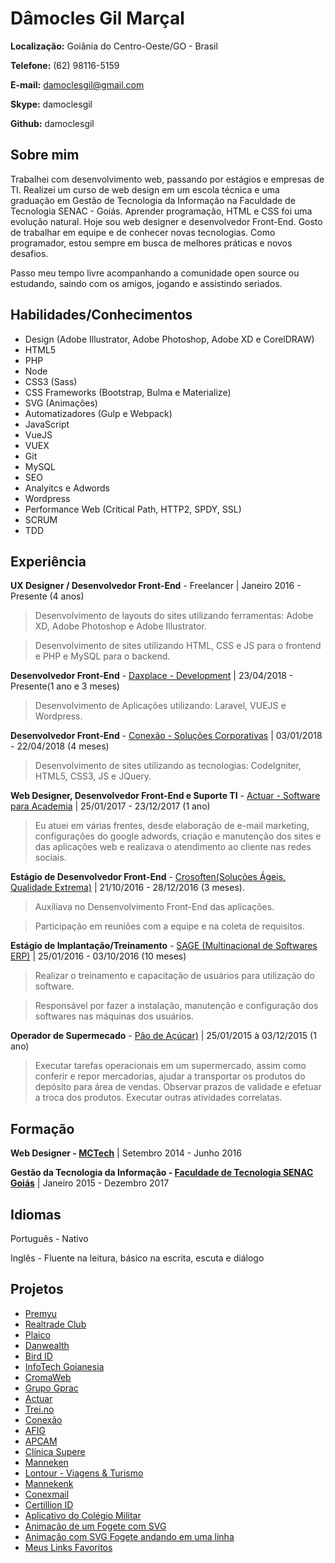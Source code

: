 # Dâmocles Gil Marçal

**Localização:** Goiânia do Centro-Oeste/GO - Brasil

**Telefone:** (62) 98116-5159

**E-mail:** damoclesgil@gmail.com

**Skype:** damoclesgil

**Github:** damoclesgil

## Sobre mim

Trabalhei com  desenvolvimento web, passando por estágios e empresas de TI. Realizei um curso de web design em um escola técnica e uma graduação em Gestão de Tecnologia da Informação na Faculdade de Tecnologia SENAC - Goiás. Aprender programação, HTML e CSS foi uma evolução natural. Hoje sou web designer e desenvolvedor Front-End. Gosto de trabalhar em equipe e de conhecer novas tecnologias. Como programador, estou sempre em busca de melhores práticas e novos desafios.

Passo meu tempo livre acompanhando a comunidade open source ou estudando, saindo com os amigos, jogando e assistindo seriados.

## Habilidades/Conhecimentos

- Design (Adobe Illustrator, Adobe Photoshop, Adobe XD e CorelDRAW)
- HTML5
- PHP
- Node
- CSS3 (Sass)
- CSS Frameworks (Bootstrap, Bulma e Materialize)
- SVG (Animações)
- Automatizadores (Gulp e Webpack)
- JavaScript
- VueJS
- VUEX
- Git
- MySQL
- SEO
- Analyitcs e Adwords
- Wordpress
- Performance Web (Critical Path, HTTP2, SPDY, SSL)
- SCRUM
- TDD

## Experiência

**UX Designer / Desenvolvedor Front-End** - Freelancer | Janeiro 2016 - Presente (4 anos)

> Desenvolvimento de layouts do sites utilizando ferramentas: Adobe XD, Adobe Photoshop e Adobe Illustrator.

> Desenvolvimento de sites utilizando HTML, CSS e JS para o frontend e PHP e MySQL para o backend.

**Desenvolvedor Front-End** - [Daxplace - Development](https://daxplace.com/) | 23/04/2018 - Presente(1 ano e 3 meses)

> Desenvolvimento de Aplicações utilizando: Laravel, VUEJS e Wordpress.

**Desenvolvedor Front-End** - [Conexão - Soluções Corporativas](http://conexaoproweb.com.br/site/) | 03/01/2018 - 22/04/2018 (4 meses)

> Desenvolvimento de sites utilizando as tecnologias: CodeIgniter, HTML5, CSS3, JS e JQuery.

**Web Designer, Desenvolvedor Front-End e Suporte TI** - [Actuar - Software para Academia](https://actuar.com) | 25/01/2017 - 23/12/2017 (1 ano)

> Eu atuei em várias frentes, desde elaboração de e-mail marketing, configurações do google adwords, criação e manutenção dos sites e das aplicações web e realizava o atendimento ao cliente nas redes sociais.

**Estágio de Desenvolvedor Front-End** - [Crosoften(Soluções Ágeis, Qualidade Extrema)](https://crosoften.com/) | 21/10/2016 - 28/12/2016 (3 meses).

> Auxiliava no Densenvolvimento Front-End das aplicações.

> Participação em reuniões com a equipe e na coleta de requisitos.

**Estágio de Implantação/Treinamento** - [SAGE (Multinacional de Softwares ERP)](http://www.sage.com/) | 25/01/2016 - 03/10/2016 (10 meses)

> Realizar o treinamento e capacitação de usuários para utilização do software.

> Responsável por fazer a instalação, manutenção e configuração dos softwares nas máquinas dos usuários.

**Operador de Supermecado** - [Pão de Açúcar)](https://www.paodeacucar.com/) | 25/01/2015 à 03/12/2015 (1 ano)

> Executar tarefas operacionais em um supermercado, assim como conferir e repor mercadorias, ajudar a transportar os produtos do depósito para área de vendas. Observar prazos de validade e efetuar a troca dos produtos. Executar outras atividades correlatas.

## Formação

**Web Designer - [MCTech](http://mctechgoiania.com.br/)** | Setembro 2014 - Junho 2016

**Gestão da Tecnologia da Informação - [Faculdade de Tecnologia SENAC Goiás](https://www.go.senac.br/portal/)** | Janeiro 2015 - Dezembro 2017

## Idiomas

Português - Nativo

Inglês - Fluente na leitura, básico na escrita, escuta e diálogo

## Projetos

- [Premyu](https://premyu.com/) 
- [Realtrade Club](http://realtradeclub.com/dev)
- [Plaico](https://plaico.com/)
- [Danwealth](https://danwealth.com/dev/)
- [Bird ID](https://www.birdid.com.br)
- [InfoTech Goianesia](https://infotechgoianesia.com.br)
- [CromaWeb](https://cromaweb.com.br/)
- [Grupo Gprac](https://grupogprac.com.br/)
- [Actuar](https://actuar.com)
- [Trei.no](http://trei.no/)
- [Conexão](https://conexaopro.com.br/site/)
- [AFIG](https://afig.actuar.com/)
- [APCAM](https://apcam.org.br/home)
- [Clínica Supere](http://supereador.com.br/Home)
- [Manneken](http://mannekentravel.com/)
- [Lontour - Viagens & Turismo](http://www.lontourviagens.com.br/)
- [Mannekenk](http://mannekentravel.com.br/)
- [Conexmail](http://conexmail.com.br/)
- [Certillion ID](https://certillionid.com/)
- [Aplicativo do Colégio Militar](https://play.google.com/store/apps/details?id=io.fpm)
- [Animação de um Fogete com SVG](https://codepen.io/damoclesgil/full/eGWrdq/)
- [Animação com SVG Fogete andando em uma linha](https://codepen.io/damoclesgil/full/Nadazg/)
- [Meus Links Favoritos](https://github.com/damoclesgil/favorites-links)
